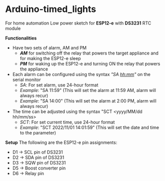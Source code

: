 # Arduino-timed_lights

For home automation
Low power sketch for **ESP12-e** with **DS3231** RTC module

**Functionalities**
  - Have two sets of alarm, AM and PM
    - ***AM*** for switching off the relay that powers the target appliance and for making the ESP12-e sleep
    - ***PM*** for waking up the ESP12-e and turning ON the relay that powers the appliance
  - Each alarm can be configured using the syntax _"SA <hh:mm>"_ on the serial monitor
    - _SA_: For set alarm, use 24-hour format
    - _Example_: "SA 11:59" (This will set the alarm at 11:59 AM, alarm will always recur) 
    - _Example_: "SA 14:00" (This will set the alarm at 2:00 PM, alarm will always recur)
  - The time can be adjusted using the syntax "SCT <yyyy/MM/dd hh/mm/ss>
    - _SCT_: For set current time, use 24-hour format
    - _Example_: "SCT 2022/11/01 14:01:59" (This will set the date and time to the parameter)
    
**Setup**
The following are the ESP12-e pin assignments:
 - D1 -> SCL pin of DS3231
 - D2 -> SDA pin of DS3231
 - D3 -> SQW pin of DS3231
 - D5 -> Boost converter pin
 - D6 -> Relay pin
